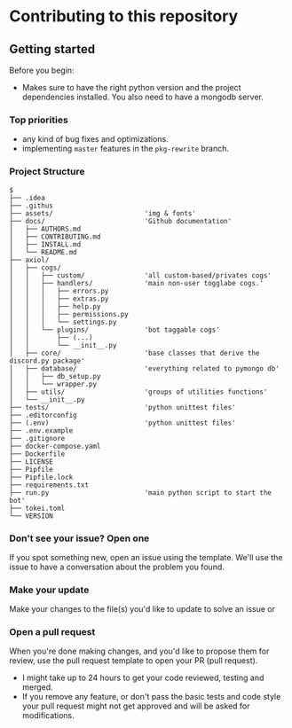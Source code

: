 # Contributing to this repository

## Getting started

Before you begin:

- Makes sure to have the right python version and the project dependencies
  installed. You also need to have a mongodb server.

### Top priorities

- any kind of bug fixes and optimizations.
- implementing `master` features in the `pkg-rewrite` branch.

### Project Structure

<!-- Not jsonpath, but man the colors! -->
```jsonpath
$
├── .idea
├── .githus
├── assets/                       'img & fonts'
├── docs/                         'Github documentation'
│   ├── AUTHORS.md
│   ├── CONTRIBUTING.md
│   ├── INSTALL.md
│   └── README.md
├── axiol/
│   ├── cogs/
│   │   ├── custom/               'all custom-based/privates cogs'
│   │   ├── handlers/             'main non-user togglabe cogs.'
│   │   │   ├── errors.py
│   │   │   ├── extras.py
│   │   │   ├── help.py
│   │   │   ├── permissions.py
│   │   │   └── settings.py
│   │   └── plugins/              'bot taggable cogs'
│   │       ├── (...)
│   │       └── __init__.py
│   ├── core/                     'base classes that derive the discord.py package'                
│   ├── database/                 'everything related to pymongo db'
│   │   ├── db_setup.py
│   │   └── wrapper.py
│   ├── utils/                    'groups of utilities functions'
│   └── __init__.py
├── tests/                        'python unittest files'
├── .editorconfig
├── (.env)                        'python unittest files'
├── .env.example
├── .gitignore
├── docker-compose.yaml
├── Dockerfile
├── LICENSE
├── Pipfile
├── Pipfile.lock
├── requirements.txt
├── run.py                        'main python script to start the bot'
├── tokei.toml
└── VERSION
```

### Don't see your issue? Open one

If you spot something new, open an issue using the template. We'll use the issue
to have a conversation about the problem you found.

### Make your update

Make your changes to the file(s) you'd like to update to solve an issue or

### Open a pull request

When you're done making changes, and you'd like to propose them for review, use
the pull request template to open your PR (pull request).

- I might take up to 24 hours to get your code reviewed, testing and merged.
- If you remove any feature, or don't pass the basic tests and code style your
  pull request might not get approved and will be asked for modifications.
